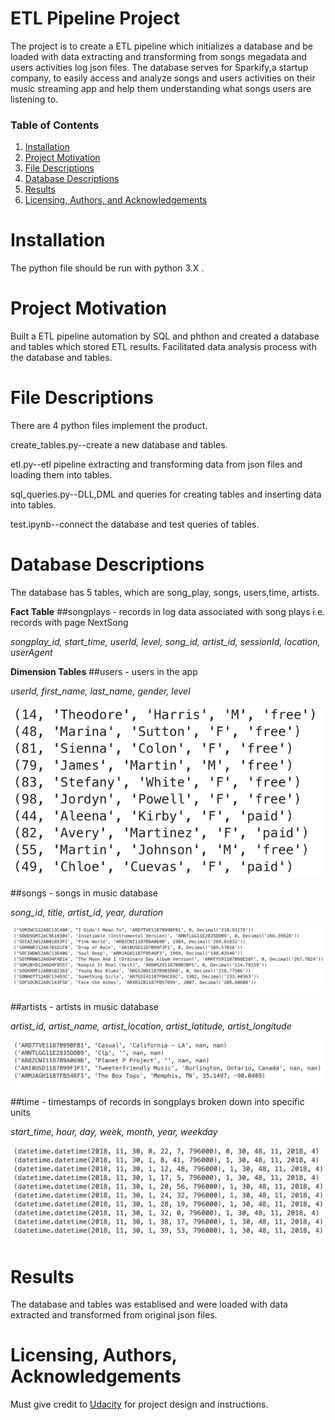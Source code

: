 # ETL Pipeline Project
The project is to create a ETL pipeline which initializes a database and be loaded with data extracting and transforming from songs megadata and users activities log json files. The database serves for Sparkify,a startup company, to easily access and analyze songs and users activities on their music streaming app and help them understanding what songs users are listening to.

### Table of Contents

1. [Installation](#installation)
2. [Project Motivation](#motivation)
3. [File Descriptions](#files)
4. [Database Descriptions](#Database)
5. [Results](#results)
6. [Licensing, Authors, and Acknowledgements](#licensing)


# Installation<a name="installation"></a>
The python file should be run with python 3.X .

# Project Motivation<a name="motivation"></a>
Built a ETL pipeline automation by SQL and phthon and created a database and tables which stored ETL results. Facilitated data analysis process with the database and tables.


# File Descriptions<a name="files"></a>
There are 4 python files implement the product.

create_tables.py--create a new database and tables.

etl.py--etl pipeline extracting and transforming data from json files and loading them into tables.

sql_queries.py--DLL,DML and queries for creating tables and inserting data into tables.

test.ipynb--connect the database and test queries of tables.

# Database Descriptions<a name="Database"></a>
The database has 5 tables, which are song_play, songs, users,time, artists. 

**Fact Table**
##songplays - records in log data associated with song plays i.e. records with page NextSong

*songplay_id, start_time, userId, level, song_id, artist_id, sessionId, location, userAgent*

**Dimension Tables**
##users - users in the app

*userId, first_name, last_name, gender, level*

![users table](/images/users.png)

##songs - songs in music database

*song_id, title, artist_id, year, duration*

![songs table](/images/songs.png)

##artists - artists in music database

*artist_id, artist_name, artist_location, artist_latitude, artist_longitude*

![artists table](/images/artists.png)

##time - timestamps of records in songplays broken down into specific units

*start_time, hour, day, week, month, year, weekday*

![time table](/images/time.png)

# Results<a name="results"></a>
The database and tables was establised and were loaded with data extracted and transformed from original json files. 

# Licensing, Authors, Acknowledgements<a name="licensing"></a>
Must give credit to  [Udacity](http://www.udacity.com) for project design and instructions.


